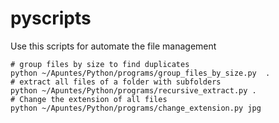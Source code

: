 # pyscripts
Use this scripts for automate the file management


```
# group files by size to find duplicates
python ~/Apuntes/Python/programs/group_files_by_size.py  . 
# extract all files of a folder with subfolders
python ~/Apuntes/Python/programs/recursive_extract.py . 
# Change the extension of all files
python ~/Apuntes/Python/programs/change_extension.py jpg 
```
